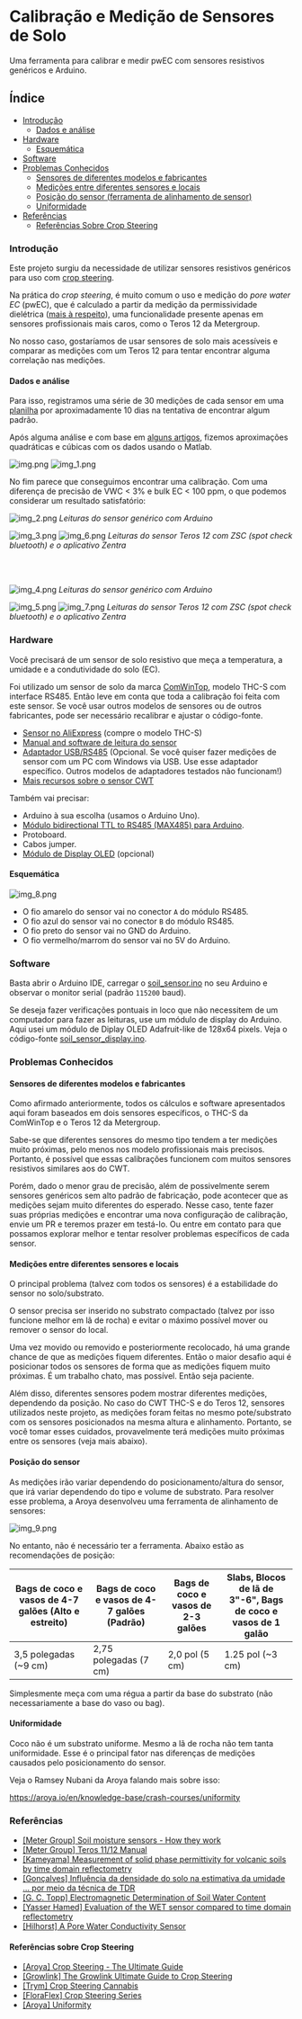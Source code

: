 # Calibração e Medição de Sensores de Solo

Uma ferramenta para calibrar e medir pwEC com sensores resistivos genéricos e Arduino.

## Índice

- [Introdução](#introdução)
  - [Dados e análise](#dados-e-análise)
- [Hardware](#hardware)
  - [Esquemática](#esquemática)
- [Software](#software)
- [Problemas Conhecidos](#problemas-conhecidos)
  - [Sensores de diferentes modelos e fabricantes](#sensores-de-diferentes-modelos-e-fabricantes)
  - [Medições entre diferentes sensores e locais](#medições-entre-diferentes-sensores-e-locais)
  - [Posição do sensor (ferramenta de alinhamento de sensor)](#posição-do-sensor)
  - [Uniformidade](#uniformidade)
- [Referências](#referências)
  - [Referências Sobre Crop Steering](#referências-sobre-crop-steering)

### Introdução

Este projeto surgiu da necessidade de utilizar sensores resistivos genéricos para uso com [crop steering](#referências-sobre-crop-steering).

Na prática do _crop steering_, é muito comum o uso e medição do _pore water EC_ (pwEC), que é calculado a partir da 
medição da permissividade dielétrica
([mais à respeito](https://www.metergroup.com/en/meter-environment/measurement-insights/tdr-fdr-capacitance-compared)),
uma funcionalidade presente apenas em sensores profissionais mais caros, como o Teros 12 da Metergroup.

No nosso caso, gostaríamos de usar sensores de solo mais acessíveis e comparar as medições com um Teros 12 para
tentar encontrar alguma correlação nas medições.

#### Dados e análise

Para isso, registramos uma série de 30 medições de cada sensor em uma 
[planilha](https://docs.google.com/spreadsheets/d/1E9GSEiDYnn_6L7qgtjaymDu83J8WYE-xgDbja41ro9Q/) por aproximadamente
10 dias na tentativa de encontrar algum padrão.

Após alguma análise e com base em [alguns artigos](#referências), fizemos aproximações quadráticas e cúbicas com os 
dados usando o Matlab.

![img.png](assets/img.png) 
![img_1.png](assets/img_1.png)

No fim parece que conseguimos encontrar uma calibração. Com uma diferença de precisão de VWC < 3% e bulk EC < 100 ppm, o 
que podemos considerar um resultado satisfatório:

![img_2.png](assets/img_2.png)
_Leituras do sensor genérico com Arduino_

![img_3.png](assets/img_3.png)
![img_6.png](assets/img_6.png)
_Leituras do sensor Teros 12 com ZSC (spot check bluetooth) e o aplicativo Zentra_

<br><br>

![img_4.png](assets/img_4.png)
_Leituras do sensor genérico com Arduino_

![img_5.png](assets/img_5.png)
![img_7.png](assets/img_7.png)
_Leituras do sensor Teros 12 com ZSC (spot check bluetooth) e o aplicativo Zentra_

### Hardware

Você precisará de um sensor de solo resistivo que meça a temperatura, a umidade e a condutividade do solo (EC).

Foi utilizado um sensor de solo da marca [ComWinTop](http://www.comwintop.com/), modelo THC-S com interface RS485. Então 
leve em conta que toda a calibração foi feita com este sensor. Se você usar outros modelos de sensores ou de outros 
fabricantes, pode ser necessário recalibrar e ajustar o código-fonte.

- [Sensor no AliExpress](https://pt.aliexpress.com/item/1005001524845572.html) (compre o modelo THC-S)<br>
- [Manual and software de leitura do sensor](https://wiki20210805.oss-cn-hongkong.aliyuncs.com/download/sensors/Smart_Agriculture/CWT%20soil%20sensor%20manual.zip) <br>
- [Adaptador USB/RS485](https://pt.aliexpress.com/item/33017179197.html) (Opcional. Se você quiser fazer medições de sensor com um PC com Windows via USB. Use esse adaptador específico. Outros modelos de adaptadores testados não funcionam!) <br>
- [Mais recursos sobre o sensor CWT](http://www.comwintop.com/index.php?s=index/category/index&id=144) <br>

Também vai precisar:
- Arduino à sua escolha (usamos o Arduino Uno).
- [Módulo bidirectional TTL to RS485 (MAX485) para Arduino](https://pt.aliexpress.com/item/32848382513.html).
- Protoboard.
- Cabos jumper.
- [Módulo de Display OLED](https://pt.aliexpress.com/item/1005004971492089.html) (opcional)

#### Esquemática

![img_8.png](assets/img_8.png)

- O fio amarelo do sensor vai no conector `A` do módulo RS485. 
- O fio azul do sensor vai no conector `B` do módulo RS485. 
- O fio preto do sensor vai no GND do Arduino.
- O fio vermelho/marrom do sensor vai no 5V do Arduino.

### Software

Basta abrir o Arduino IDE, carregar o [soil_sensor.ino](soil_sensor.ino) no seu Arduino e observar o monitor serial 
(padrão `115200` baud).

Se deseja fazer verificações pontuais in loco que não necessitem de um computador para fazer as leituras, use um módulo 
de display do Arduino. Aqui usei um módulo de Diplay OLED Adafruit-like de 128x64 pixels. 
Veja o código-fonte [soil_sensor_display.ino](soil_sensor_display.ino).

### Problemas Conhecidos

#### Sensores de diferentes modelos e fabricantes

Como afirmado anteriormente, todos os cálculos e software apresentados aqui foram baseados em dois sensores específicos, 
o THC-S da ComWinTop e o Teros 12 da Metergroup.

Sabe-se que diferentes sensores do mesmo tipo tendem a ter medições muito próximas, pelo menos nos modelo profissionais 
mais precisos. Portanto, é possível que essas calibrações funcionem com muitos sensores resistivos similares aos do CWT.

Porém, dado o menor grau de precisão, além de possivelmente serem sensores genéricos sem alto padrão de fabricação,
pode acontecer que as medições sejam muito diferentes do esperado. Nesse caso, tente fazer suas próprias medições e 
encontrar uma nova configuração de calibração, envie um PR e teremos prazer em testá-lo. Ou entre em contato para que 
possamos explorar melhor e tentar resolver problemas específicos de cada sensor.

#### Medições entre diferentes sensores e locais

O principal problema (talvez com todos os sensores) é a estabilidade do sensor no solo/substrato.

O sensor precisa ser inserido no substrato compactado (talvez por isso funcione melhor em lã de rocha) e evitar
o máximo possível mover ou remover o sensor do local.

Uma vez movido ou removido e posteriormente recolocado, há uma grande chance de que as medições fiquem diferentes. Então 
o maior desafio aqui é posicionar todos os sensores de forma que as medições fiquem muito próximas. É um trabalho chato, 
mas possível. Então seja paciente.

Além disso, diferentes sensores podem mostrar diferentes medições, dependendo da posição. No caso do CWT THC-S e
do Teros 12, sensores utilizados neste projeto, as medições foram feitas no mesmo pote/substrato com os sensores 
posicionados na mesma altura e alinhamento. Portanto, se você tomar esses cuidados, provavelmente terá medições muito 
próximas entre os sensores (veja mais abaixo).

#### Posição do sensor

As medições irão variar dependendo do posicionamento/altura do sensor, que irá variar dependendo do tipo e volume de substrato.
Para resolver esse problema, a Aroya desenvolveu uma ferramenta de alinhamento de sensores:

![img_9.png](assets/img_9.png) <br>

No entanto, não é necessário ter a ferramenta. Abaixo estão as recomendações de posição:

| Bags de coco e vasos de 4-7 galões (Alto e estreito) | Bags de coco e vasos de 4-7 galões (Padrão) | Bags de coco e vasos de 2-3 galões | Slabs, Blocos de lã de 3"-6", Bags de coco e vasos de 1 galão |
|------------------------------------------------------|--------------------------------------|----------------------------|---------------------------------------------------------------|
| 3,5 polegadas (~9 cm)                                | 2,75 polegadas (7 cm)                | 2,0 pol (5 cm)             | 1.25 pol (~3 cm)                                              |

Simplesmente meça com uma régua a partir da base do substrato (não necessariamente a base do vaso ou bag).

#### Uniformidade

Coco não é um substrato uniforme. Mesmo a lã de rocha não tem tanta uniformidade. Esse é o principal fator nas diferenças 
de medições causados pelo posicionamento do sensor.

Veja o Ramsey Nubani da Aroya falando mais sobre isso:

https://aroya.io/en/knowledge-base/crash-courses/uniformity

### Referências

- [[Meter Group] Soil moisture sensors - How they work](https://www.metergroup.com/en/meter-environment/measurement-insights/tdr-fdr-capacitance-compared) <br>
- [[Meter Group] Teros 11/12 Manual](assets/20587_TEROS11-12_Manual_Web.pdf) <br>
- [[Kameyama] Measurement of solid phase permittivity for volcanic soils by time domain reflectometry](assets/kameyama2008.pdf) <br>
- [[Gonçalves] Influência da densidade do solo na estimativa da umidade ... por meio da técnica de TDR](assets/nitossolo.pdf) <br>
- [[G. C. Topp] Electromagnetic Determination of Soil Water Content](assets/topp1980.pdf) <br>
- [[Yasser Hamed] Evaluation of the WET sensor compared to time domain reflectometry](assets/hamed.pdf)
- [[Hilhorst] A Pore Water Conductivity Sensor](assets/hilhorst2000.pdf)

#### Referências sobre Crop Steering

- [[Aroya] Crop Steering - The Ultimate Guide](https://aroya.io/en/resources/crop-steering)
- [[Growlink] The Growlink Ultimate Guide to Crop Steering](https://www.growlink.com/crop-steering)
- [[Trym] Crop Steering Cannabis](https://trym.io/crop-steering-cannabis/)
- [[FloraFlex] Crop Steering Series](https://floraflex.com/default/how-to-grow/crop-steering)
- [[Aroya] Uniformity](https://aroya.io/en/knowledge-base/crash-courses/uniformity)